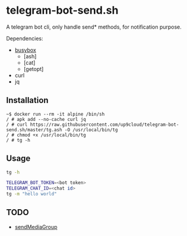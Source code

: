 # telegram-bot-send.sh

A telegram bot cli, only handle send* methods, for notification purpose.

Dependencies:

- [busybox](https://busybox.net/downloads/BusyBox.html)
  - [ash]
  - [cat]
  - [getopt]
- curl
- jq

## Installation

```console
~$ docker run --rm -it alpine /bin/sh
/ # apk add --no-cache curl jq
/ # curl https://raw.githubusercontent.com/up9cloud/telegram-bot-send.sh/master/tg.ash -O /usr/local/bin/tg
/ # chmod +x /usr/local/bin/tg
/ # tg -h
```

## Usage

```sh
tg -h
```

```sh
TELEGRAM_BOT_TOKEN=<bot token>
TELEGRAM_CHAT_ID=<chat id>
tg -m "hello world"
```

## TODO

- [sendMediaGroup](https://core.telegram.org/bots/api#sendmediagroup)
